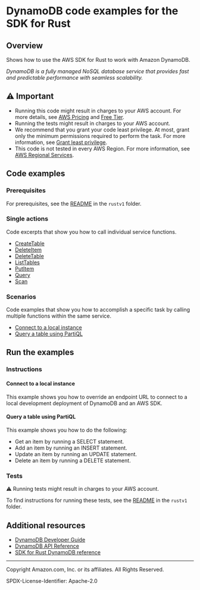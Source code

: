 # DynamoDB code examples for the SDK for Rust

## Overview

Shows how to use the AWS SDK for Rust to work with Amazon DynamoDB.

<!--custom.overview.start-->
<!--custom.overview.end-->

_DynamoDB is a fully managed NoSQL database service that provides fast and predictable performance with seamless scalability._

## ⚠ Important

* Running this code might result in charges to your AWS account. For more details, see [AWS Pricing](https://aws.amazon.com/pricing/) and [Free Tier](https://aws.amazon.com/free/).
* Running the tests might result in charges to your AWS account.
* We recommend that you grant your code least privilege. At most, grant only the minimum permissions required to perform the task. For more information, see [Grant least privilege](https://docs.aws.amazon.com/IAM/latest/UserGuide/best-practices.html#grant-least-privilege).
* This code is not tested in every AWS Region. For more information, see [AWS Regional Services](https://aws.amazon.com/about-aws/global-infrastructure/regional-product-services).

<!--custom.important.start-->
<!--custom.important.end-->

## Code examples

### Prerequisites

For prerequisites, see the [README](../../README.md#Prerequisites) in the `rustv1` folder.


<!--custom.prerequisites.start-->
<!--custom.prerequisites.end-->

### Single actions

Code excerpts that show you how to call individual service functions.

- [CreateTable](src/scenario/create.rs#L12)
- [DeleteItem](src/scenario/delete.rs#L12)
- [DeleteTable](src/scenario/delete.rs#L36)
- [ListTables](src/scenario/list.rs#L7)
- [PutItem](src/scenario/add.rs#L25)
- [Query](src/scenario/movies/server.rs#L30)
- [Scan](src/scenario/list.rs#L178)

### Scenarios

Code examples that show you how to accomplish a specific task by calling multiple
functions within the same service.

- [Connect to a local instance](src/bin/list-tables-local.rs)
- [Query a table using PartiQL](src/bin/partiql.rs)


<!--custom.examples.start-->
<!--custom.examples.end-->

## Run the examples

### Instructions


<!--custom.instructions.start-->
<!--custom.instructions.end-->



#### Connect to a local instance

This example shows you how to override an endpoint URL to connect to a local development deployment of DynamoDB and an AWS SDK.


<!--custom.scenario_prereqs.dynamodb_local.start-->
<!--custom.scenario_prereqs.dynamodb_local.end-->


<!--custom.scenarios.dynamodb_local.start-->
<!--custom.scenarios.dynamodb_local.end-->

#### Query a table using PartiQL

This example shows you how to do the following:

- Get an item by running a SELECT statement.
- Add an item by running an INSERT statement.
- Update an item by running an UPDATE statement.
- Delete an item by running a DELETE statement.

<!--custom.scenario_prereqs.dynamodb_Scenario_PartiQLSingle.start-->
<!--custom.scenario_prereqs.dynamodb_Scenario_PartiQLSingle.end-->


<!--custom.scenarios.dynamodb_Scenario_PartiQLSingle.start-->
<!--custom.scenarios.dynamodb_Scenario_PartiQLSingle.end-->

### Tests

⚠ Running tests might result in charges to your AWS account.


To find instructions for running these tests, see the [README](../../README.md#Tests)
in the `rustv1` folder.



<!--custom.tests.start-->
<!--custom.tests.end-->

## Additional resources

- [DynamoDB Developer Guide](https://docs.aws.amazon.com/amazondynamodb/latest/developerguide/Introduction.html)
- [DynamoDB API Reference](https://docs.aws.amazon.com/amazondynamodb/latest/APIReference/Welcome.html)
- [SDK for Rust DynamoDB reference](https://docs.rs/aws-sdk-dynamodb/latest/aws_sdk_dynamodb/)

<!--custom.resources.start-->
<!--custom.resources.end-->

---

Copyright Amazon.com, Inc. or its affiliates. All Rights Reserved.

SPDX-License-Identifier: Apache-2.0
